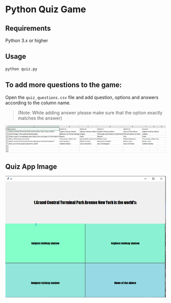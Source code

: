 # Python Quiz Game

## Requirements
Python 3.x or higher

## Usage 
```bash
python quiz.py
```

## To add more questions to the game:

Open the ```quiz_questions.csv``` file and add question, options and answers according to the column name.<br>
> (Note: While adding answer please make sure that the option exactly matches the answer)

![Quiz App](images/sample_question_file.png)

## Quiz App Image
![Quiz App](images/quiz_app.png)